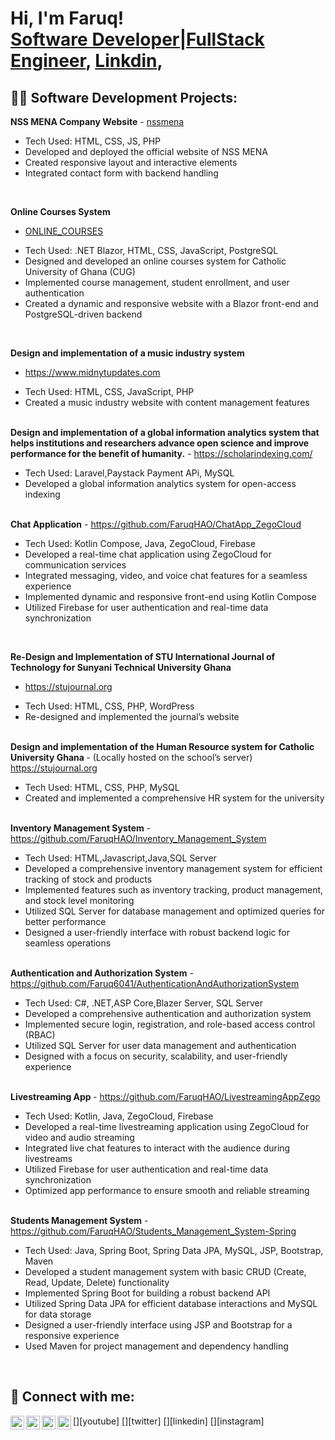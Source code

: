 <h1>Hi, I'm Faruq! <br/><a href="https://github.com/FaruqHAO">Software Developer|FullStack Engineer</a>, <a href="https://www.linkedin.com/in/odetola-faruq-595b26194/">Linkdin</a>, </h1>

<h2>👨‍💻 Software Development Projects:</h2>
<b>NSS MENA Company Website</b>  
  - <a href="https://nssmena.com" target="_blank">nssmena</a>  
  <ul>
    <li>Tech Used: HTML, CSS, JS, PHP</li>
    <li>Developed and deployed the official website of NSS MENA</li>
    <li>Created responsive layout and interactive elements</li>
    <li>Integrated contact form with backend handling</li>
  </ul><br>

  <b>Online Courses System</b>  
  - <a href="https://github.com/FaruqHAO/CUG_ONLINE_COURSES" target="_blank">ONLINE_COURSES</a>  
  <ul>
    <li>Tech Used: .NET Blazor, HTML, CSS, JavaScript, PostgreSQL</li>
    <li>Designed and developed an online courses system for Catholic University of Ghana (CUG)</li>
    <li>Implemented course management, student enrollment, and user authentication</li>
    <li>Created a dynamic and responsive website with a Blazor front-end and PostgreSQL-driven backend</li>
  </ul><br>

  
   <b>Design and implementation of a music industry system</b>  
  - <a href="https://www.midnytupdates.com" target="_blank">https://www.midnytupdates.com</a>  
  <ul>
    <li>Tech Used: HTML, CSS, JavaScript, PHP</li>
    <li>Created a music industry website with content management features</li>
  </ul><br>
  <b>Design and implementation of a global information analytics system that helps institutions and researchers advance open science and improve performance for the benefit of humanity.</b>  
  - <a href="https://scholarindexing.com/" target="_blank">https://scholarindexing.com/</a>  
  <ul>
    <li>Tech Used: Laravel,Paystack Payment APi, MySQL</li>
    <li>Developed a global information analytics system for open-access indexing</li>
  </ul><br>
  <b>Chat Application</b>  
  - <a href="https://github.com/FaruqHAO/ChatApp_ZegoCloud" target="_blank">https://github.com/FaruqHAO/ChatApp_ZegoCloud</a>  
  <ul>
    <li>Tech Used: Kotlin Compose, Java, ZegoCloud, Firebase</li>
    <li>Developed a real-time chat application using ZegoCloud for communication services</li>
    <li>Integrated messaging, video, and voice chat features for a seamless experience</li>
    <li>Implemented dynamic and responsive front-end using Kotlin Compose</li>
    <li>Utilized Firebase for user authentication and real-time data synchronization</li>
  </ul><br>

<b>Re-Design and Implementation of STU International Journal of Technology for Sunyani Technical University Ghana </b> 
  - <a href="https://stujournal.org" target="_blank">https://stujournal.org</a>  
  <ul>
    <li>Tech Used: HTML, CSS, PHP, WordPress</li>
    <li>Re-designed and implemented the journal’s website</li>
  </ul><br>
<b>Design and implementation of the Human Resource system for Catholic University Ghana  </b>
  - (Locally hosted on the school’s server)  <a href="https://stujournal.org" target="_blank">https://stujournal.org</a> 
  <ul>
    <li>Tech Used: HTML, CSS, PHP, MySQL</li>
    <li>Created and implemented a comprehensive HR system for the university</li>
  </ul><br>
<b>Inventory Management System</b>  
  - <a href="https://github.com/FaruqHAO/Inventory_Management_System" target="_blank">https://github.com/FaruqHAO/Inventory_Management_System</a>  
  <ul>
    <li>Tech Used: HTML,Javascript,Java,SQL Server</li>
    <li>Developed a comprehensive inventory management system for efficient tracking of stock and products</li>
    <li>Implemented features such as inventory tracking, product management, and stock level monitoring</li>
    <li>Utilized SQL Server for database management and optimized queries for better performance</li>
    <li>Designed a user-friendly interface with robust backend logic for seamless operations</li>
  </ul><br>
  <b>Authentication and Authorization System</b>  
  - <a href="https://github.com/Faruq6041/AuthenticationAndAuthorizationSystem" target="_blank">https://github.com/Faruq6041/AuthenticationAndAuthorizationSystem</a>  
  <ul>
    <li>Tech Used: C#, .NET,ASP Core,Blazer Server, SQL Server</li>
    <li>Developed a comprehensive authentication and authorization system</li>
    <li>Implemented secure login, registration, and role-based access control (RBAC)</li>
    <li>Utilized SQL Server for user data management and authentication</li>
    <li>Designed with a focus on security, scalability, and user-friendly experience</li>
  </ul><br>
  <b>Livestreaming App </b>  
  - <a href="https://github.com/FaruqHAO/LivestreamingAppZego" target="_blank">https://github.com/FaruqHAO/LivestreamingAppZego</a>  
  <ul>
    <li>Tech Used: Kotlin, Java, ZegoCloud, Firebase</li>
    <li>Developed a real-time livestreaming application using ZegoCloud for video and audio streaming</li>
    <li>Integrated live chat features to interact with the audience during livestreams</li>
    <li>Utilized Firebase for user authentication and real-time data synchronization</li>
    <li>Optimized app performance to ensure smooth and reliable streaming</li>
  </ul><br>
<b>Students Management System</b>  
  - <a href="https://github.com/FaruqHAO/Students_Management_System-Spring" target="_blank">https://github.com/FaruqHAO/Students_Management_System-Spring</a>  
  <ul>
    <li>Tech Used: Java, Spring Boot, Spring Data JPA, MySQL, JSP, Bootstrap, Maven</li>
    <li>Developed a student management system with basic CRUD (Create, Read, Update, Delete) functionality</li>
    <li>Implemented Spring Boot for building a robust backend API</li>
    <li>Utilized Spring Data JPA for efficient database interactions and MySQL for data storage</li>
    <li>Designed a user-friendly interface using JSP and Bootstrap for a responsive experience</li>
    <li>Used Maven for project management and dependency handling</li>
  </ul><br>


<h2> 🤳 Connect with me:</h2>

[<img align="left" alt="FaruqHAO | YouTube" width="22px" src="https://cdn.jsdelivr.net/npm/simple-icons@v3/icons/youtube.svg" />][youtube]
[<img align="left" alt="FaruqHAO | Twitter" width="22px" src="https://cdn.jsdelivr.net/npm/simple-icons@v3/icons/twitter.svg" />][twitter]
[<img align="left" alt="FaruqHAO | LinkedIn" width="22px" src="https://cdn.jsdelivr.net/npm/simple-icons@v3/icons/linkedin.svg" />][linkedin]
[<img align="left" alt="FaruqHAO | Instagram" width="22px" src="https://cdn.jsdelivr.net/npm/simple-icons@v3/icons/instagram.svg" />][instagram]

<!--
**FaruqHAO/FaruqHAO** is a ✨ _special_ ✨ repository because its `README.md` (this file) appears on your GitHub profile.

Here are some ideas to get you started:

- 🔭 I’m currently working on ...
- 🌱 I’m currently learning ...
- 👯 I’m looking to collaborate on ...
- 🤔 I’m looking for help with ...
- 💬 Ask me about ...
- 📫 How to reach me: ...
- 😄 Pronouns: ...
- ⚡ Fun fact: ...
-->
